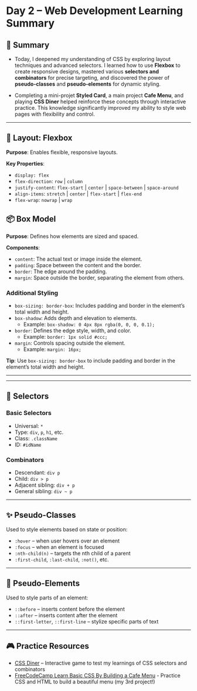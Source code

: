 # Day 2 – Web Development Learning Summary

## 📝 Summary
- Today, I deepened my understanding of CSS by exploring layout techniques and advanced selectors. I learned how to use **Flexbox** to create responsive designs, mastered various **selectors and combinators** for precise targeting, and discovered the power of **pseudo-classes** and **pseudo-elements** for dynamic styling. 

- Completing a mini-projet **Styled Card**, a main project **Cafe Menu**, and playing **CSS Diner** helped reinforce these concepts through interactive practice. This knowledge significantly improved my ability to style web pages with flexibility and control.

---

## 🧱 Layout: Flexbox
**Purpose**: Enables flexible, responsive layouts.

**Key Properties**:
- `display: flex`
- `flex-direction`: `row` | `column`
- `justify-content`: `flex-start` | `center` | `space-between` | `space-around`
- `align-items`: `stretch` | `center` | `flex-start` | `flex-end`
- `flex-wrap`: `nowrap` | `wrap`

## 📦 Box Model
**Purpose**: Defines how elements are sized and spaced.

**Components**:
- `content`: The actual text or image inside the element.
- `padding`: Space between the content and the border.
- `border`: The edge around the padding.
- `margin`: Space outside the border, separating the element from others.

### Additional Styling
- `box-sizing: border-box`: Includes padding and border in the element’s total width and height.
- `box-shadow`: Adds depth and elevation to elements.
  - Example: `box-shadow: 0 4px 8px rgba(0, 0, 0, 0.1);`
- `border`: Defines the edge style, width, and color.
  - Example: `border: 1px solid #ccc;`
- `margin`: Controls spacing outside the element.
  - Example: `margin: 16px;`

**Tip**: Use `box-sizing: border-box` to include padding and border in the element’s total width and height.

---
---

## 🎯 Selectors

### Basic Selectors
- Universal: `*`
- Type: `div`, `p`, `h1`, etc.
- Class: `.className`
- ID: `#idName`

### Combinators
- Descendant: `div p`
- Child: `div > p`
- Adjacent sibling: `div + p`
- General sibling: `div ~ p`

---

## ✨ Pseudo-Classes
Used to style elements based on state or position:
- `:hover` – when user hovers over an element
- `:focus` – when an element is focused
- `:nth-child(n)` – targets the nth child of a parent
- `:first-child`, `:last-child`, `:not()`, etc.

---

## 🧩 Pseudo-Elements
Used to style parts of an element:
- `::before` – inserts content before the element
- `::after` – inserts content after the element
- `::first-letter`, `::first-line` – stylize specific parts of text

---

## 🎮 Practice Resources
- [CSS Diner](https://flukeout.github.io) – Interactive game to test my learnings of CSS selectors and combinators
- [FreeCodeCamp Learn Basic CSS By Building a Cafe Menu](https://www.freecodecamp.org/learn/2022/responsive-web-design#learn-html-by-building-a-cat-photo-app) - Practice CSS and HTML to build a beautiful menu (my 3rd project!)